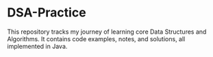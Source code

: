 # DSA-Practice
This repository tracks my journey of learning core Data Structures and Algorithms. 
It contains code examples, notes, and solutions, all implemented in Java.

